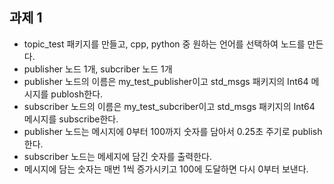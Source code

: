 ## 과제 1
- topic_test 패키지를 만들고, cpp, python 중 원하는 언어를 선택하여 노드를 만든다.
- publisher 노드 1개, subcriber 노드 1개
- publisher 노드의 이름은 my_test_publisher이고 std_msgs 패키지의 Int64 메시지를 publosh한다.
- subscriber 노드의 이름은 my_test_subcriber이고 std_msgs 패키지의 Int64 메시지를 subscribe한다.
- publisher 노드는 메시지에 0부터 100까지 숫자를 담아서 0.25초 주기로 publish한다.
- subscriber 노드는 메세지에 담긴 숫자를 출력한다.
- 메시지에 담는 숫자는 매번 1씩 증가시키고 100에 도달하면 다시 0부터 보낸다.